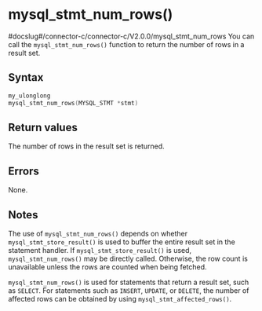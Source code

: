 mysql_stmt_num_rows() 
==========================================
#docslug#/connector-c/connector-c/V2.0.0/mysql_stmt_num_rows
You can call the `mysql_stmt_num_rows()` function to return the number of rows in a result set. 

Syntax 
---------------------------

```c
my_ulonglong
mysql_stmt_num_rows(MYSQL_STMT *stmt)
```



Return values 
----------------------------------

The number of rows in the result set is returned.

Errors 
---------------------------

None.

Notes 
--------------------------

The use of `mysql_stmt_num_rows()` depends on whether `mysql_stmt_store_result()` is used to buffer the entire result set in the statement handler. If `mysql_stmt_store_result()` is used, `mysql_stmt_num_rows()` may be directly called. Otherwise, the row count is unavailable unless the rows are counted when being fetched. 

`mysql_stmt_num_rows()` is used for statements that return a result set, such as `SELECT`. For statements such as `INSERT`, `UPDATE`, or `DELETE`, the number of affected rows can be obtained by using `mysql_stmt_affected_rows()`.
